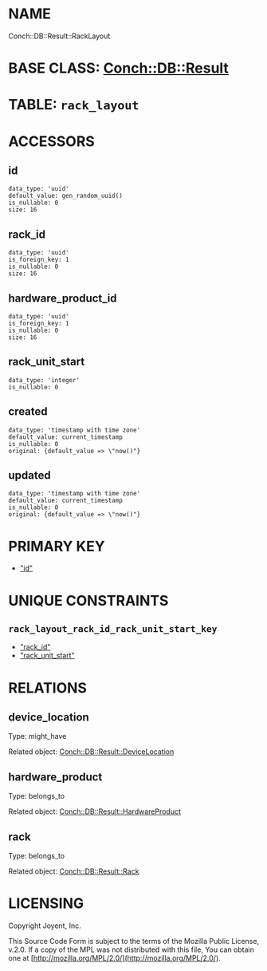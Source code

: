 # NAME

Conch::DB::Result::RackLayout

# BASE CLASS: [Conch::DB::Result](../modules/Conch%3A%3ADB%3A%3AResult)

# TABLE: `rack_layout`

# ACCESSORS

## id

```
data_type: 'uuid'
default_value: gen_random_uuid()
is_nullable: 0
size: 16
```

## rack\_id

```
data_type: 'uuid'
is_foreign_key: 1
is_nullable: 0
size: 16
```

## hardware\_product\_id

```
data_type: 'uuid'
is_foreign_key: 1
is_nullable: 0
size: 16
```

## rack\_unit\_start

```
data_type: 'integer'
is_nullable: 0
```

## created

```
data_type: 'timestamp with time zone'
default_value: current_timestamp
is_nullable: 0
original: {default_value => \"now()"}
```

## updated

```
data_type: 'timestamp with time zone'
default_value: current_timestamp
is_nullable: 0
original: {default_value => \"now()"}
```

# PRIMARY KEY

- ["id"](#id)

# UNIQUE CONSTRAINTS

## `rack_layout_rack_id_rack_unit_start_key`

- ["rack\_id"](#rack_id)
- ["rack\_unit\_start"](#rack_unit_start)

# RELATIONS

## device\_location

Type: might\_have

Related object: [Conch::DB::Result::DeviceLocation](../modules/Conch%3A%3ADB%3A%3AResult%3A%3ADeviceLocation)

## hardware\_product

Type: belongs\_to

Related object: [Conch::DB::Result::HardwareProduct](../modules/Conch%3A%3ADB%3A%3AResult%3A%3AHardwareProduct)

## rack

Type: belongs\_to

Related object: [Conch::DB::Result::Rack](../modules/Conch%3A%3ADB%3A%3AResult%3A%3ARack)

# LICENSING

Copyright Joyent, Inc.

This Source Code Form is subject to the terms of the Mozilla Public License,
v.2.0. If a copy of the MPL was not distributed with this file, You can obtain
one at [http://mozilla.org/MPL/2.0/](http://mozilla.org/MPL/2.0/).
